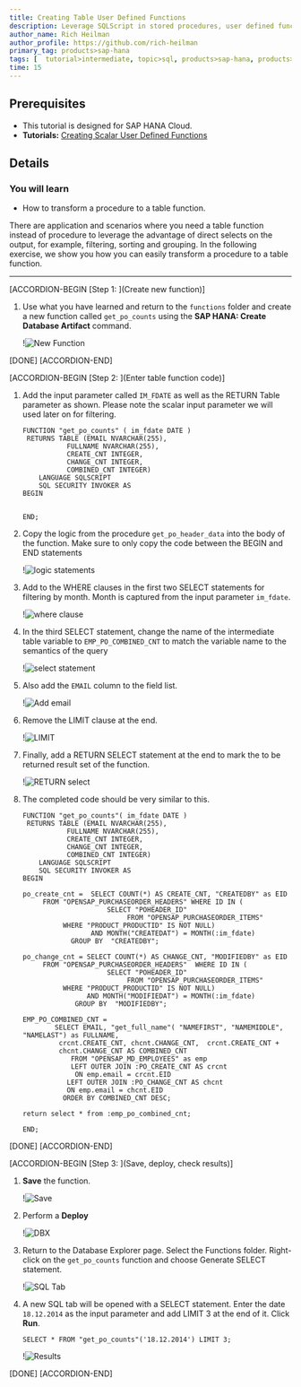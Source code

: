 ```yaml
---
title: Creating Table User Defined Functions
description: Leverage SQLScript in stored procedures, user defined functions, and user defined libraries.
author_name: Rich Heilman
author_profile: https://github.com/rich-heilman
primary_tag: products>sap-hana
tags: [  tutorial>intermediate, topic>sql, products>sap-hana, products>sap-hana-cloud, products>sap-business-application-studio]  
time: 15
---
```

## Prerequisites  
- This tutorial is designed for SAP HANA Cloud.
- **Tutorials:** [Creating Scalar User Defined Functions](hana-cloud-sqlscript-scalar)

## Details
### You will learn
- How to transform a procedure to a table function.

There are application and scenarios where you need a table function instead of procedure to leverage the advantage of direct selects on the output, for example, filtering, sorting and grouping. In the following exercise, we show you how you can easily transform a procedure to a table function.

---

[ACCORDION-BEGIN [Step 1: ](Create new function)]

1. Use what you have learned and return to the `functions` folder and create a new function called `get_po_counts` using the **SAP HANA: Create Database Artifact** command.

    !![New Function](1_1.png)

[DONE]
[ACCORDION-END]

[ACCORDION-BEGIN [Step 2: ](Enter table function code)]

1. Add the input parameter called `IM_FDATE` as well as the RETURN Table parameter as shown. Please note the scalar input parameter we will used later on for filtering.

    ```SQLCRIPT
    FUNCTION "get_po_counts" ( im_fdate DATE )
     RETURNS TABLE (EMAIL NVARCHAR(255),
    	       FULLNAME NVARCHAR(255),
    	       CREATE_CNT INTEGER,
    	       CHANGE_CNT INTEGER,
    	       COMBINED_CNT INTEGER)
        LANGUAGE SQLSCRIPT
        SQL SECURITY INVOKER AS
    BEGIN


    END;
    ```


2. Copy the logic from the procedure `get_po_header_data` into the body of the function.  Make sure to only copy the code between the BEGIN and END statements

    !![logic statements](2_1.png)


3. Add to the WHERE clauses in the first two SELECT statements for filtering by month. Month is captured from the input parameter `im_fdate`.

    !![where clause](2_2.png)

4. In the third SELECT statement, change the name of the intermediate table variable to `EMP_PO_COMBINED_CNT` to match the variable name to the semantics of the query

    !![select statement](2_3.png)

5. Also add the `EMAIL` column to the field list.

    !![Add email](2_4.png)


6. Remove the LIMIT clause at the end.

    !![LIMIT](2_5.png)


7. Finally, add a RETURN SELECT statement at the end to mark the to be returned result set of the function.

    !![RETURN select](2_6.png)


8. The completed code should be very similar to this.

    ```SQLCRIPT
    FUNCTION "get_po_counts"( im_fdate DATE )
     RETURNS TABLE (EMAIL NVARCHAR(255),
    	       FULLNAME NVARCHAR(255),
    	       CREATE_CNT INTEGER,
    	       CHANGE_CNT INTEGER,
    	       COMBINED_CNT INTEGER)
        LANGUAGE SQLSCRIPT
        SQL SECURITY INVOKER AS
    BEGIN

    po_create_cnt =  SELECT COUNT(*) AS CREATE_CNT, "CREATEDBY" as EID
         FROM "OPENSAP_PURCHASEORDER_HEADERS" WHERE ID IN (
                         SELECT "POHEADER_ID"
                              FROM "OPENSAP_PURCHASEORDER_ITEMS"
              WHERE "PRODUCT_PRODUCTID" IS NOT NULL)
                     AND MONTH("CREATEDAT") = MONTH(:im_fdate)
                GROUP BY  "CREATEDBY";

    po_change_cnt = SELECT COUNT(*) AS CHANGE_CNT, "MODIFIEDBY" as EID
         FROM "OPENSAP_PURCHASEORDER_HEADERS"  WHERE ID IN (
                         SELECT "POHEADER_ID"
                              FROM "OPENSAP_PURCHASEORDER_ITEMS"
              WHERE "PRODUCT_PRODUCTID" IS NOT NULL)
                    AND MONTH("MODIFIEDAT") = MONTH(:im_fdate)
                 GROUP BY  "MODIFIEDBY";

    EMP_PO_COMBINED_CNT =
            SELECT EMAIL, "get_full_name"( "NAMEFIRST", "NAMEMIDDLE", "NAMELAST") as FULLNAME,
             crcnt.CREATE_CNT, chcnt.CHANGE_CNT,  crcnt.CREATE_CNT +
             chcnt.CHANGE_CNT AS COMBINED_CNT
                FROM "OPENSAP_MD_EMPLOYEES" as emp
                LEFT OUTER JOIN :PO_CREATE_CNT AS crcnt
                 ON emp.email = crcnt.EID
               LEFT OUTER JOIN :PO_CHANGE_CNT AS chcnt
               ON emp.email = chcnt.EID
              ORDER BY COMBINED_CNT DESC;

    return select * from :emp_po_combined_cnt;

    END;
    ```


[DONE]
[ACCORDION-END]

[ACCORDION-BEGIN [Step 3: ](Save, deploy, check results)]

1. **Save** the function.

    !![Save](3_1.png)

2. Perform a **Deploy**

    !![DBX](3_2.png)

3. Return to the Database Explorer page. Select the Functions folder.  Right-click on the `get_po_counts` function and choose Generate SELECT statement.

    !![SQL Tab](3_3.png)

4. A new SQL tab will be opened with a SELECT statement. Enter the date `18.12.2014` as the input parameter and add  LIMIT 3 at the end of it. Click **Run**.

    ```SQLCRIPT
    SELECT * FROM "get_po_counts"('18.12.2014') LIMIT 3;
    ```
    !![Results](3_4.png)

[DONE]
[ACCORDION-END]
